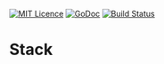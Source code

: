 [![MIT Licence](https://badges.frapsoft.com/os/mit/mit.svg?v=103)](https://opensource.org/licenses/mit-license.php) 
[![GoDoc](https://godoc.org/github.com/goSTL/sort?status.svg)](https://godoc.org/github.com/goSTL/stack)
[![Build Status](https://travis-ci.org/goSTL/sort.svg?branch=master)](https://travis-ci.org/goSTL/stack)

Stack
=====
